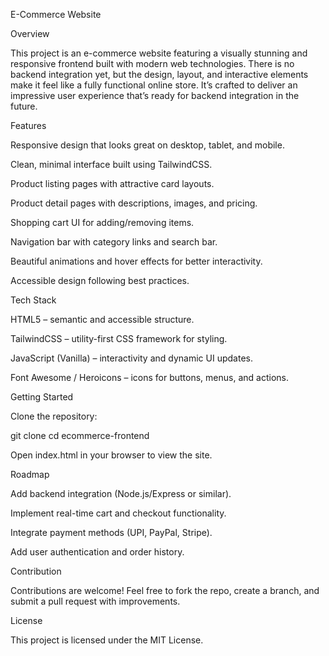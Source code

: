 E-Commerce Website 

Overview

This project is an e-commerce website featuring a visually stunning and responsive frontend built with modern web technologies. There is no backend integration yet, but the design, layout, and interactive elements make it feel like a fully functional online store. It’s crafted to deliver an impressive user experience that’s ready for backend integration in the future.

Features

Responsive design that looks great on desktop, tablet, and mobile.

Clean, minimal interface built using TailwindCSS.

Product listing pages with attractive card layouts.

Product detail pages with descriptions, images, and pricing.

Shopping cart UI for adding/removing items.

Navigation bar with category links and search bar.

Beautiful animations and hover effects for better interactivity.

Accessible design following best practices.

Tech Stack



HTML5 – semantic and accessible structure.

TailwindCSS – utility-first CSS framework for styling.

JavaScript (Vanilla) – interactivity and dynamic UI updates.

Font Awesome / Heroicons – icons for buttons, menus, and actions.

Getting Started

Clone the repository:

git clone
cd ecommerce-frontend

Open index.html in your browser to view the site.

Roadmap

Add backend integration (Node.js/Express or similar).

Implement real-time cart and checkout functionality.

Integrate payment methods (UPI, PayPal, Stripe).

Add user authentication and order history.

Contribution

Contributions are welcome! Feel free to fork the repo, create a branch, and submit a pull request with improvements.

License

This project is licensed under the MIT License.
